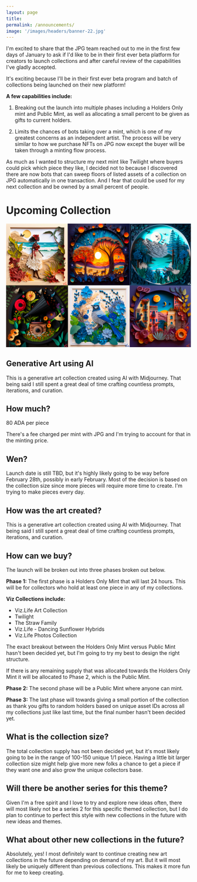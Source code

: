 ```yaml
---
layout: page
title:  
permalink: /announcements/
image: '/images/headers/banner-22.jpg'
---
```


I'm excited to share that the JPG team reached out to me in the first few days of January to ask if I'd like to be in their first ever beta platform for creators to launch collections and after careful review of the capabilities I've gladly accepted. 

It's exciting because I'll be in their first ever beta program and batch of collections being launched on their new platform! 

**A few capabilities include:**
1) Breaking out the launch into multiple phases including a Holders Only mint and Public Mint, as well as allocating a small percent to be given as gifts to current holders. 

2) Limits the chances of bots taking over a mint, which is one of my greatest concerns as an independent artist. The process will be very similar to how we purchase NFTs on JPG now except the buyer will be taken through a minting flow process. 

As much as I wanted to structure my next mint like Twilight where buyers could pick which piece they like, I decided not to because I discovered there are now bots that can sweep floors of listed assets of a collection on JPG automatically in one transaction. And I fear that could be used for my next collection and be owned by a small percent of people. 

# Upcoming Collection
![](/images/headers/banner-22.jpg) 

## Generative Art using AI
This is a generative art collection created using AI with Midjourney. That being said I still spent a great deal of time crafting countless prompts, iterations, and curation.

## How much? 
80 ADA per piece 

There's a fee charged per mint with JPG and I'm trying to account for that in the minting price.

## Wen?
Launch date is still TBD, but it's highly likely going to be way before February 28th, possibly in early February. Most of the decision is based on the collection size since more pieces will require more time to create. I'm trying to make pieces every day. 

## How was the art created?
This is a generative art collection created using AI with Midjourney. That being said I still spent a great deal of time crafting countless prompts, iterations, and curation. 

## How can we buy? 
The launch will be broken out into three phases broken out below.

**Phase 1:**
 The first phase is a Holders Only Mint that will last 24 hours. This will be for collectors who hold at least one piece in any of my collections.

**Viz Collections include:**
- Viz.Life Art Collection
- Twilight
- The Straw Family
- Viz.Life - Dancing Sunflower Hybrids
- Viz.Life Photos Collection

The exact breakout between the Holders Only Mint versus Public Mint hasn't been decided yet, but I'm going to try my best to design the right structure. 

If there is any remaining supply that was allocated towards the Holders Only Mint it will be allocated to Phase 2, which is the Public Mint. 

**Phase 2:**
 The second phase will be a Public Mint where anyone can mint. 

**Phase 3:**
 The last phase will towards giving a small portion of the collection as thank you gifts to random holders based on unique asset IDs across all my collections just like last time, but the final number hasn't been decided yet.

## What is the collection size?
The total collection supply has not been decided yet, but it's most likely going to be in the range of 100-150 unique 1/1 piece. Having a little bit larger collection size might help give more new folks a chance to get a piece if they want one and also grow the unique collectors base. 

## Will there be another series for this theme?
Given I'm a free spirit and I love to try and explore new ideas often, there will most likely not be a series 2 for this specific themed collection, but I do plan to continue to perfect this style with new collections in the future with new ideas and themes. 

## What about other new collections in the future?
Absolutely, yes! I most definitely want to continue creating new art collections in the future depending on demand of my art. But it will most likely be uniquely different than previous collections. This makes it more fun for me to keep creating. 
